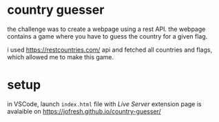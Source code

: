 # country guesser

the challenge was to create a webpage using a rest API.
the webpage contains a game where you have to guess the country for a given flag.

i used https://restcountries.com/ api and fetched all countries and flags, which allowed me to make this game.

# setup

in VSCode, launch `index.html` file with _Live Server_ extension
page is avalaible on https://jofresh.github.io/country-guesser/
